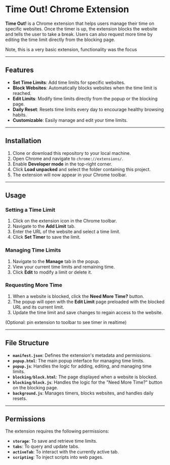 # Time Out! Chrome Extension

**Time Out!** is a Chrome extension that helps users manage their time on specific websites. Once the timer is up, the extension blocks the website and tells the user to take a break. Users can also request more time by editing the time limit directly from the blocking page.

Note, this is a very basic extension, functionality was the focus

---

## Features

- **Set Time Limits**: Add time limits for specific websites.
- **Block Websites**: Automatically blocks websites when the time limit is reached.
- **Edit Limits**: Modify time limits directly from the popup or the blocking page.
- **Daily Reset**: Resets time limits every day to encourage healthy browsing habits.
- **Customizable**: Easily manage and edit your time limits.

---

## Installation

1. Clone or download this repository to your local machine.
2. Open Chrome and navigate to `chrome://extensions/`.
3. Enable **Developer mode** in the top-right corner.
4. Click **Load unpacked** and select the folder containing this project.
5. The extension will now appear in your Chrome toolbar.

---

## Usage

### Setting a Time Limit
1. Click on the extension icon in the Chrome toolbar.
2. Navigate to the **Add Limit** tab.
3. Enter the URL of the website and select a time limit.
4. Click **Set Timer** to save the limit.

### Managing Time Limits
1. Navigate to the **Manage** tab in the popup.
2. View your current time limits and remaining time.
3. Click **Edit** to modify a limit or delete it.

### Requesting More Time
1. When a website is blocked, click the **Need More Time?** button.
2. The popup will open with the **Edit Limit** page preloaded with the blocked URL and its current limit.
3. Update the time limit and save changes to regain access to the website.

(Optional: pin extension to toolbar to see timer in realtime)

---

## File Structure

- **`manifest.json`**: Defines the extension's metadata and permissions.
- **`popup.html`**: The main popup interface for managing time limits.
- **`popup.js`**: Handles the logic for adding, editing, and managing time limits.
- **`blocking/block.html`**: The page displayed when a website is blocked.
- **`blocking/block.js`**: Handles the logic for the "Need More Time?" button on the blocking page.
- **`background.js`**: Manages timers, blocks websites, and handles daily resets.

---

## Permissions

The extension requires the following permissions:
- **`storage`**: To save and retrieve time limits.
- **`tabs`**: To query and update tabs.
- **`activeTab`**: To interact with the currently active tab.
- **`scripting`**: To inject scripts into web pages.
